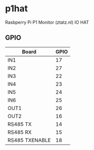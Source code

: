 # p1hat
Rasbperry Pi P1 Monitor (ztatz.nl) IO HAT

## GPIO

| Board          | GPIO |
|----------------|------|
| IN1            | 17   |
| IN2            | 27   |
| IN3            | 22   |
| IN4            | 23   |
| IN5            | 24   |
| IN6            | 25   |
| OUT1           | 26   |
| OUT2           | 16   |
| RS485 TX       | 14   |
| RS485 RX       | 15   |
| RS485 TXENABLE | 18   |
